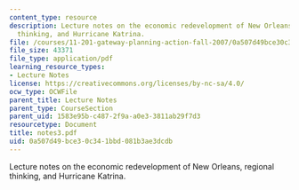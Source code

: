 ```yaml
---
content_type: resource
description: Lecture notes on the economic redevelopment of New Orleans, regional
  thinking, and Hurricane Katrina.
file: /courses/11-201-gateway-planning-action-fall-2007/0a507d49bce30c341bbd081b3ae3dcdb_notes3.pdf
file_size: 43371
file_type: application/pdf
learning_resource_types:
- Lecture Notes
license: https://creativecommons.org/licenses/by-nc-sa/4.0/
ocw_type: OCWFile
parent_title: Lecture Notes
parent_type: CourseSection
parent_uid: 1583e95b-c487-2f9a-a0e3-3811ab29f7d3
resourcetype: Document
title: notes3.pdf
uid: 0a507d49-bce3-0c34-1bbd-081b3ae3dcdb
---
```

Lecture notes on the economic redevelopment of New Orleans, regional thinking, and Hurricane Katrina.
